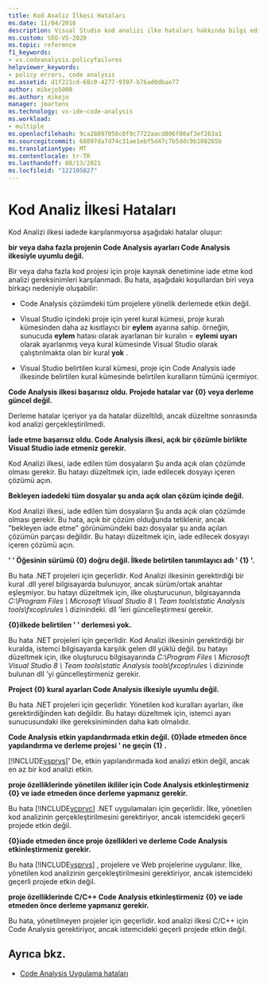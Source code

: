 ```yaml
---
title: Kod Analiz İlkesi Hataları
ms.date: 11/04/2016
description: Visual Studio kod analizi ilke hataları hakkında bilgi edinin. Kod iade edildiğinde ilke karşılanmıyorsa oluşan hataların açıklamalarını görüntüleyin.
ms.custom: SEO-VS-2020
ms.topic: reference
f1_keywords:
- vs.codeanalysis.policyfailures
helpviewer_keywords:
- policy errors, code analysis
ms.assetid: d1f221cd-68c0-4277-9397-b76ad0dbae77
author: mikejo5000
ms.author: mikejo
manager: jmartens
ms.technology: vs-ide-code-analysis
ms.workload:
- multiple
ms.openlocfilehash: 9ca28097058c0f9c7722aacd806f00af3ef263a1
ms.sourcegitcommit: 68897da7d74c31ae1ebf5d47c7b5ddc9b108265b
ms.translationtype: MT
ms.contentlocale: tr-TR
ms.lasthandoff: 08/13/2021
ms.locfileid: "122105827"
---
```

# <a name="code-analysis-policy-errors"></a>Kod Analiz İlkesi Hataları

Kod Analizi ilkesi iadede karşılanmıyorsa aşağıdaki hatalar oluşur:

**bir veya daha fazla projenin Code Analysis ayarları Code Analysis ilkesiyle uyumlu değil.**

Bir veya daha fazla kod projesi için proje kaynak denetimine iade etme kod analizi gereksinimleri karşılanmadı. Bu hata, aşağıdaki koşullardan biri veya birkaçı nedeniyle oluşabilir:

- Code Analysis çözümdeki tüm projelere yönelik derlemede etkin değil.

- Visual Studio içindeki proje için yerel kural kümesi, proje kuralı kümesinden daha az kısıtlayıcı bir **eylem** ayarına sahip. örneğin, sunucuda **eylem** hatası olarak ayarlanan bir kuralın =  **eylemi** **uyarı** olarak ayarlanmış veya kural kümesinde Visual Studio olarak çalıştırılmakta olan bir kural **yok** .

- Visual Studio belirtilen kural kümesi, proje için Code Analysis iade ilkesinde belirtilen kural kümesinde belirtilen kuralların tümünü içermiyor.

**Code Analysis ilkesi başarısız oldu. Projede hatalar var {0} veya derleme güncel değil.**

Derleme hatalar içeriyor ya da hatalar düzeltildi, ancak düzeltme sonrasında kod analizi gerçekleştirilmedi.

**İade etme başarısız oldu. Code Analysis ilkesi, açık bir çözümle birlikte Visual Studio iade etmeniz gerekir.**

Kod Analizi ilkesi, iade edilen tüm dosyaların Şu anda açık olan çözümde olması gerekir. Bu hatayı düzeltmek için, iade edilecek dosyayı içeren çözümü açın.

**Bekleyen iadedeki tüm dosyalar şu anda açık olan çözüm içinde değil.**

Kod Analizi ilkesi, iade edilen tüm dosyaların Şu anda açık olan çözümde olması gerekir. Bu hata, açık bir çözüm olduğunda tetiklenir, ancak "bekleyen iade etme" görünümündeki bazı dosyalar şu anda açılan çözümün parçası değildir. Bu hatayı düzeltmek için, iade edilecek dosyayı içeren çözümü açın.

**' ' Öğesinin sürümü {0} doğru değil. İlkede belirtilen tanımlayıcı adı ' {1} '.**

Bu hata .NET projeleri için geçerlidir. Kod Analizi ilkesinin gerektirdiği bir kural .dll yerel bilgisayarda bulunuyor, ancak sürüm/ortak anahtar eşleşmiyor. bu hatayı düzeltmek için, ilke oluşturucunun, bilgisayarında *C:\Program Files \ Microsoft Visual Studio 8 \ Team tools\static Analysis tools\fxcop\rules \\* dizinindeki. dll 'leri güncelleştirmesi gerekir.

**{0}ilkede belirtilen ' ' derlemesi yok.**

Bu hata .NET projeleri için geçerlidir. Kod Analizi ilkesinin gerektirdiği bir kuralda, istemci bilgisayarda karşılık gelen dll yüklü değil. bu hatayı düzeltmek için, ilke oluşturucu bilgisayarında *C:\Program Files \ Microsoft Visual Studio 8 \ Team tools\static Analysis tools\fxcop\rules \\* dizininde bulunan dll 'yi güncelleştirmeniz gerekir.

**Project {0} kural ayarları Code Analysis ilkesiyle uyumlu değil.**

Bu hata .NET projeleri için geçerlidir. Yönetilen kod kuralları ayarları, ilke gerektirdiğinden katı değildir. Bu hatayı düzeltmek için, istemci ayarı sunucusundaki ilke gereksiniminden daha katı olmalıdır.

**Code Analysis etkin yapılandırmada etkin değil. {0}İade etmeden önce yapılandırma ve derleme projesi ' ne geçin {1} .**

[!INCLUDE[vsprvs](../code-quality/includes/vsprvs_md.md)]' De, etkin yapılandırmada kod analizi etkin değil, ancak en az bir kod analizi etkin.

**proje özelliklerinde yönetilen ikililer için Code Analysis etkinleştirmeniz {0} ve iade etmeden önce derleme yapmanız gerekir.**

Bu hata [!INCLUDE[vcprvc](../code-quality/includes/vcprvc_md.md)] .NET uygulamaları için geçerlidir. İlke, yönetilen kod analizinin gerçekleştirilmesini gerektiriyor, ancak istemcideki geçerli projede etkin değil.

**{0}iade etmeden önce proje özellikleri ve derleme Code Analysis etkinleştirmeniz gerekir.**

Bu hata [!INCLUDE[vsprvs](../code-quality/includes/vsprvs_md.md)] , projelere ve Web projelerine uygulanır. İlke, yönetilen kod analizinin gerçekleştirilmesini gerektiriyor, ancak istemcideki geçerli projede etkin değil.

**proje özelliklerinde C/C++ Code Analysis etkinleştirmeniz {0} ve iade etmeden önce derleme yapmanız gerekir.**

Bu hata, yönetilmeyen projeler için geçerlidir. kod analizi ilkesi C/C++ için Code Analysis gerektiriyor, ancak istemcideki geçerli projede etkin değil.

## <a name="see-also"></a>Ayrıca bkz.

- [Code Analysis Uygulama hataları](../code-quality/code-analysis-application-errors.md)
